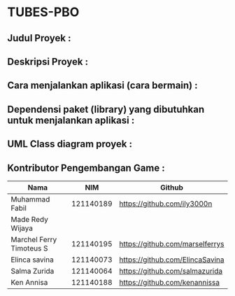 # TUBES-PBO

## Judul Proyek :

## Deskripsi Proyek :

## Cara menjalankan aplikasi (cara bermain) :

## Dependensi paket (library) yang dibutuhkan untuk menjalankan aplikasi :

## UML Class diagram proyek :

## Kontributor Pengembangan Game :

| Nama  | NIM   | Github  |
| ------ | ------ | ------ |
|  Muhammad Fabil | 121140189  | https://github.com/ily3000n |
| Made Redy Wijaya  | |  |
| Marchel Ferry Timoteus S | 121140195 | https://github.com/marselferrys |
|  Elinca savina | 121140073 | https://github.com/ElincaSavina |
| Salma Zurida | 121140064  | https://github.com/salmazurida  |
| Ken Annisa | 121140188  | https://github.com/kenannissa |
